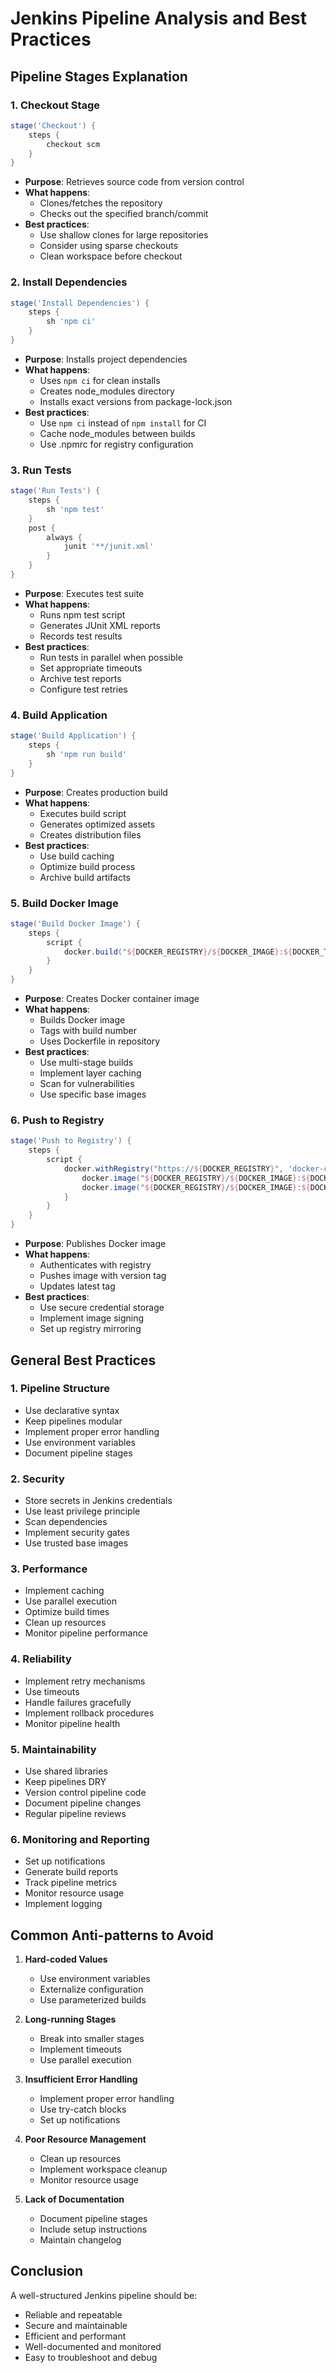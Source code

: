 # Jenkins Pipeline Analysis and Best Practices

## Pipeline Stages Explanation

### 1. Checkout Stage
```groovy
stage('Checkout') {
    steps {
        checkout scm
    }
}
```
- **Purpose**: Retrieves source code from version control
- **What happens**:
  - Clones/fetches the repository
  - Checks out the specified branch/commit
- **Best practices**:
  - Use shallow clones for large repositories
  - Consider using sparse checkouts
  - Clean workspace before checkout

### 2. Install Dependencies
```groovy
stage('Install Dependencies') {
    steps {
        sh 'npm ci'
    }
}
```
- **Purpose**: Installs project dependencies
- **What happens**:
  - Uses `npm ci` for clean installs
  - Creates node_modules directory
  - Installs exact versions from package-lock.json
- **Best practices**:
  - Use `npm ci` instead of `npm install` for CI
  - Cache node_modules between builds
  - Use .npmrc for registry configuration

### 3. Run Tests
```groovy
stage('Run Tests') {
    steps {
        sh 'npm test'
    }
    post {
        always {
            junit '**/junit.xml'
        }
    }
}
```
- **Purpose**: Executes test suite
- **What happens**:
  - Runs npm test script
  - Generates JUnit XML reports
  - Records test results
- **Best practices**:
  - Run tests in parallel when possible
  - Set appropriate timeouts
  - Archive test reports
  - Configure test retries

### 4. Build Application
```groovy
stage('Build Application') {
    steps {
        sh 'npm run build'
    }
}
```
- **Purpose**: Creates production build
- **What happens**:
  - Executes build script
  - Generates optimized assets
  - Creates distribution files
- **Best practices**:
  - Use build caching
  - Optimize build process
  - Archive build artifacts

### 5. Build Docker Image
```groovy
stage('Build Docker Image') {
    steps {
        script {
            docker.build("${DOCKER_REGISTRY}/${DOCKER_IMAGE}:${DOCKER_TAG}")
        }
    }
}
```
- **Purpose**: Creates Docker container image
- **What happens**:
  - Builds Docker image
  - Tags with build number
  - Uses Dockerfile in repository
- **Best practices**:
  - Use multi-stage builds
  - Implement layer caching
  - Scan for vulnerabilities
  - Use specific base images

### 6. Push to Registry
```groovy
stage('Push to Registry') {
    steps {
        script {
            docker.withRegistry("https://${DOCKER_REGISTRY}", 'docker-credentials') {
                docker.image("${DOCKER_REGISTRY}/${DOCKER_IMAGE}:${DOCKER_TAG}").push()
                docker.image("${DOCKER_REGISTRY}/${DOCKER_IMAGE}:${DOCKER_TAG}").push('latest')
            }
        }
    }
}
```
- **Purpose**: Publishes Docker image
- **What happens**:
  - Authenticates with registry
  - Pushes image with version tag
  - Updates latest tag
- **Best practices**:
  - Use secure credential storage
  - Implement image signing
  - Set up registry mirroring

## General Best Practices

### 1. Pipeline Structure
- Use declarative syntax
- Keep pipelines modular
- Implement proper error handling
- Use environment variables
- Document pipeline stages

### 2. Security
- Store secrets in Jenkins credentials
- Use least privilege principle
- Scan dependencies
- Implement security gates
- Use trusted base images

### 3. Performance
- Implement caching
- Use parallel execution
- Optimize build times
- Clean up resources
- Monitor pipeline performance

### 4. Reliability
- Implement retry mechanisms
- Use timeouts
- Handle failures gracefully
- Implement rollback procedures
- Monitor pipeline health

### 5. Maintainability
- Use shared libraries
- Keep pipelines DRY
- Version control pipeline code
- Document pipeline changes
- Regular pipeline reviews

### 6. Monitoring and Reporting
- Set up notifications
- Generate build reports
- Track pipeline metrics
- Monitor resource usage
- Implement logging

## Common Anti-patterns to Avoid

1. **Hard-coded Values**
   - Use environment variables
   - Externalize configuration
   - Use parameterized builds

2. **Long-running Stages**
   - Break into smaller stages
   - Implement timeouts
   - Use parallel execution

3. **Insufficient Error Handling**
   - Implement proper error handling
   - Use try-catch blocks
   - Set up notifications

4. **Poor Resource Management**
   - Clean up resources
   - Implement workspace cleanup
   - Monitor resource usage

5. **Lack of Documentation**
   - Document pipeline stages
   - Include setup instructions
   - Maintain changelog

## Conclusion

A well-structured Jenkins pipeline should be:
- Reliable and repeatable
- Secure and maintainable
- Efficient and performant
- Well-documented and monitored
- Easy to troubleshoot and debug
